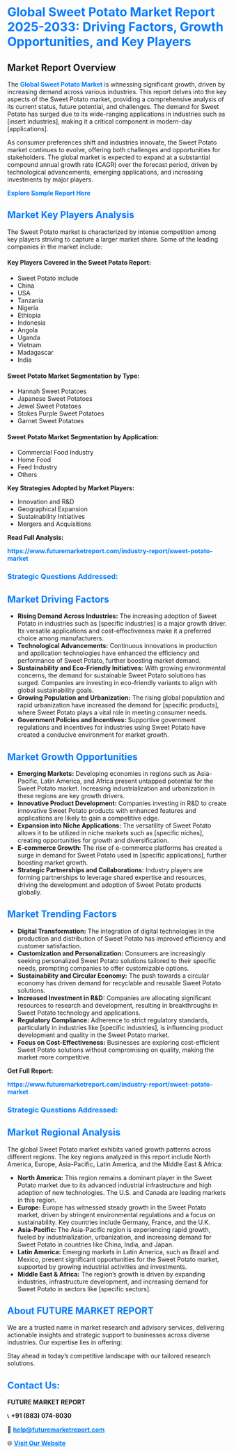 <h1 style="color: #007BFF;">Global Sweet Potato Market Report 2025-2033: Driving Factors, Growth Opportunities, and Key Players</h1>

<section id="overview">
<h2>Market Report Overview</h2>
<p>The <a href="https://www.futuremarketreport.com/industry-report/sweet-potato-market" style="color: #007BFF; text-decoration: none;"><strong>Global Sweet Potato Market</strong></a> is witnessing significant growth, driven by increasing demand across various industries. This report delves into the key aspects of the Sweet Potato market, providing a comprehensive analysis of its current status, future potential, and challenges. The demand for Sweet Potato has surged due to its wide-ranging applications in industries such as [insert industries], making it a critical component in modern-day [applications].</p>
<p>As consumer preferences shift and industries innovate, the Sweet Potato market continues to evolve, offering both challenges and opportunities for stakeholders. The global market is expected to expand at a substantial compound annual growth rate (CAGR) over the forecast period, driven by technological advancements, emerging applications, and increasing investments by major players.</p>
</section>

<section id="overview">
<p><a href="https://www.futuremarketreport.com/request-sample/reportId=97379" style="color: #007BFF; text-decoration: none;"><strong>Explore Sample Report Here</strong></a></p>
</section>

<section id="key-players">
<h2 style="color: #007BFF;">Market Key Players Analysis</h2>
<p>The Sweet Potato market is characterized by intense competition among key players striving to capture a larger market share. Some of the leading companies in the market include:</p>
<h4>Key Players Covered in the Sweet Potato Report:</h4>
<ul><li>Sweet Potato include</li><li>China</li><li>USA</li><li>Tanzania</li><li>Nigeria</li><li>Ethiopia</li><li>Indonesia</li><li>Angola</li><li>Uganda</li><li>Vietnam</li><li>Madagascar</li><li>India</li></ul>
<h4>Sweet Potato Market Segmentation by Type:</h4>
<ul><li>Hannah Sweet Potatoes</li><li>Japanese Sweet Potatoes</li><li>Jewel Sweet Potatoes</li><li>Stokes Purple Sweet Potatoes</li><li>Garnet Sweet Potatoes</li></ul>

<h4>Sweet Potato Market Segmentation by Application:</h4>
<ul><li>Commercial Food Industry</li><li>Home Food</li><li>Feed Industry</li><li>Others</li></ul>
<p><strong>Key Strategies Adopted by Market Players:</strong></p>
<ul>
<li>Innovation and R&D</li>
<li>Geographical Expansion</li>
<li>Sustainability Initiatives</li>
<li>Mergers and Acquisitions</li>
</ul>
</section>

<section>
<p><strong>Read Full Analysis: </strong></p><a href="https://www.futuremarketreport.com/industry-report/sweet-potato-market" style="color: #007BFF; text-decoration: none;"><strong>https://www.futuremarketreport.com/industry-report/sweet-potato-market</strong></a>
<h3 style="color: #007BFF;">Strategic Questions Addressed:</h3>
</section>

<section id="driving-factors">
<h2 style="color: #007BFF;">Market Driving Factors</h2>
<ul>
<li><strong>Rising Demand Across Industries:</strong> The increasing adoption of Sweet Potato in industries such as [specific industries] is a major growth driver. Its versatile applications and cost-effectiveness make it a preferred choice among manufacturers.</li>
<li><strong>Technological Advancements:</strong> Continuous innovations in production and application technologies have enhanced the efficiency and performance of Sweet Potato, further boosting market demand.</li>
<li><strong>Sustainability and Eco-Friendly Initiatives:</strong> With growing environmental concerns, the demand for sustainable Sweet Potato solutions has surged. Companies are investing in eco-friendly variants to align with global sustainability goals.</li>
<li><strong>Growing Population and Urbanization:</strong> The rising global population and rapid urbanization have increased the demand for [specific products], where Sweet Potato plays a vital role in meeting consumer needs.</li>
<li><strong>Government Policies and Incentives:</strong> Supportive government regulations and incentives for industries using Sweet Potato have created a conducive environment for market growth.</li>
</ul>
</section>

<section id="growth-opportunities">
<h2 style="color: #007BFF;">Market Growth Opportunities</h2>
<ul>
<li><strong>Emerging Markets:</strong> Developing economies in regions such as Asia-Pacific, Latin America, and Africa present untapped potential for the Sweet Potato market. Increasing industrialization and urbanization in these regions are key growth drivers.</li>
<li><strong>Innovative Product Development:</strong> Companies investing in R&D to create innovative Sweet Potato products with enhanced features and applications are likely to gain a competitive edge.</li>
<li><strong>Expansion into Niche Applications:</strong> The versatility of Sweet Potato allows it to be utilized in niche markets such as [specific niches], creating opportunities for growth and diversification.</li>
<li><strong>E-commerce Growth:</strong> The rise of e-commerce platforms has created a surge in demand for Sweet Potato used in [specific applications], further boosting market growth.</li>
<li><strong>Strategic Partnerships and Collaborations:</strong> Industry players are forming partnerships to leverage shared expertise and resources, driving the development and adoption of Sweet Potato products globally.</li>
</ul>
</section>

<section id="trending-factors">
<h2 style="color: #007BFF;">Market Trending Factors</h2>
<ul>
<li><strong>Digital Transformation:</strong> The integration of digital technologies in the production and distribution of Sweet Potato has improved efficiency and customer satisfaction.</li>
<li><strong>Customization and Personalization:</strong> Consumers are increasingly seeking personalized Sweet Potato solutions tailored to their specific needs, prompting companies to offer customizable options.</li>
<li><strong>Sustainability and Circular Economy:</strong> The push towards a circular economy has driven demand for recyclable and reusable Sweet Potato solutions.</li>
<li><strong>Increased Investment in R&D:</strong> Companies are allocating significant resources to research and development, resulting in breakthroughs in Sweet Potato technology and applications.</li>
<li><strong>Regulatory Compliance:</strong> Adherence to strict regulatory standards, particularly in industries like [specific industries], is influencing product development and quality in the Sweet Potato market.</li>
<li><strong>Focus on Cost-Effectiveness:</strong> Businesses are exploring cost-efficient Sweet Potato solutions without compromising on quality, making the market more competitive.</li>
</ul>
</section>

<section>
<p><strong>Get Full Report: </strong></p><a href="https://www.futuremarketreport.com/industry-report/sweet-potato-market" style="color: #007BFF; text-decoration: none;"><strong>https://www.futuremarketreport.com/industry-report/sweet-potato-market</strong></a>
<h3 style="color: #007BFF;">Strategic Questions Addressed:</h3>
</section>


<section id="regional-analysis">
<h2 style="color: #007BFF;">Market Regional Analysis</h2>
<p>The global Sweet Potato market exhibits varied growth patterns across different regions. The key regions analyzed in this report include North America, Europe, Asia-Pacific, Latin America, and the Middle East & Africa:</p>
<ul>
<li><strong>North America:</strong> This region remains a dominant player in the Sweet Potato market due to its advanced industrial infrastructure and high adoption of new technologies. The U.S. and Canada are leading markets in this region.</li>
<li><strong>Europe:</strong> Europe has witnessed steady growth in the Sweet Potato market, driven by stringent environmental regulations and a focus on sustainability. Key countries include Germany, France, and the U.K.</li>
<li><strong>Asia-Pacific:</strong> The Asia-Pacific region is experiencing rapid growth, fueled by industrialization, urbanization, and increasing demand for Sweet Potato in countries like China, India, and Japan.</li>
<li><strong>Latin America:</strong> Emerging markets in Latin America, such as Brazil and Mexico, present significant opportunities for the Sweet Potato market, supported by growing industrial activities and investments.</li>
<li><strong>Middle East & Africa:</strong> The region’s growth is driven by expanding industries, infrastructure development, and increasing demand for Sweet Potato in sectors like [specific sectors].</li>
</ul>
</section>

<footer>
<h2 style="color: #007BFF;">About FUTURE MARKET REPORT</h2>
<p>We are a trusted name in market research and advisory services, delivering actionable insights and strategic support to businesses across diverse industries. Our expertise lies in offering:</p>

<p>Stay ahead in today’s competitive landscape with our tailored research solutions.</p>

<h2 style="color: #007BFF;">Contact Us:</h2>
<p><strong>FUTURE MARKET REPORT</strong></p>
<p>📞 <strong>+91 (883) 074-8030</strong></p>
<p>📧 <strong><a href="mailto:help@futuremarketreport.com" style="color: #007BFF;">help@futuremarketreport.com</a></strong></p>
<p>🌐 <strong><a href="https://www.futuremarketreport.com/" style="color: #007BFF;">Visit Our Website</a></strong></p>
</footer>